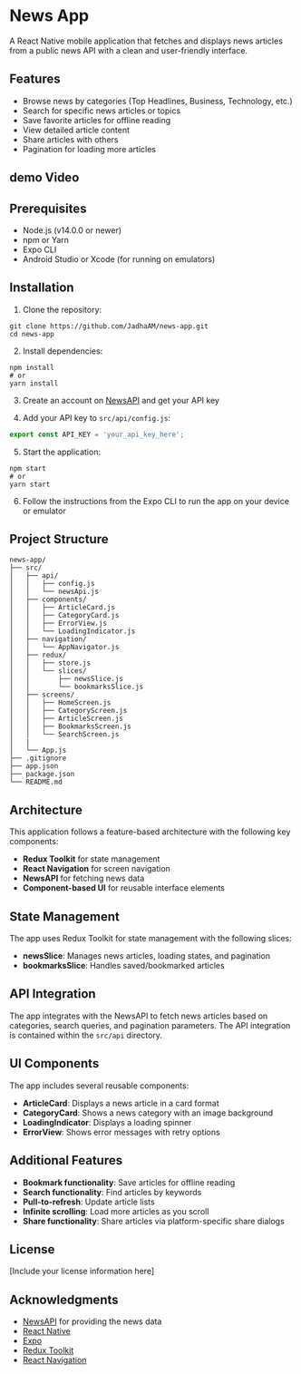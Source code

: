 # News App

A React Native mobile application that fetches and displays news articles from a public news API with a clean and user-friendly interface.

## Features

- Browse news by categories (Top Headlines, Business, Technology, etc.)
- Search for specific news articles or topics
- Save favorite articles for offline reading
- View detailed article content
- Share articles with others
- Pagination for loading more articles

## demo Video

## Prerequisites

- Node.js (v14.0.0 or newer)
- npm or Yarn
- Expo CLI
- Android Studio or Xcode (for running on emulators)

## Installation

1. Clone the repository:
```
git clone https://github.com/JadhaAM/news-app.git
cd news-app
```

2. Install dependencies:
```
npm install
# or
yarn install
```

3. Create an account on [NewsAPI](https://newsapi.org/) and get your API key

4. Add your API key to `src/api/config.js`:
```javascript
export const API_KEY = 'your_api_key_here';
```

5. Start the application:
```
npm start
# or
yarn start
```

6. Follow the instructions from the Expo CLI to run the app on your device or emulator

## Project Structure

```
news-app/
├── src/
│   ├── api/
│   │   ├── config.js
│   │   └── newsApi.js
│   ├── components/
│   │   ├── ArticleCard.js
│   │   ├── CategoryCard.js
│   │   ├── ErrorView.js
│   │   └── LoadingIndicator.js
│   ├── navigation/
│   │   └── AppNavigator.js
│   ├── redux/
│   │   ├── store.js
│   │   └── slices/
│   │       ├── newsSlice.js
│   │       └── bookmarksSlice.js
│   ├── screens/
│   │   ├── HomeScreen.js
│   │   ├── CategoryScreen.js
│   │   ├── ArticleScreen.js
│   │   ├── BookmarksScreen.js
│   │   └── SearchScreen.js
│   |
│   └── App.js
├── .gitignore
├── app.json
├── package.json
└── README.md
```

## Architecture

This application follows a feature-based architecture with the following key components:

- **Redux Toolkit** for state management
- **React Navigation** for screen navigation
- **NewsAPI** for fetching news data
- **Component-based UI** for reusable interface elements

## State Management

The app uses Redux Toolkit for state management with the following slices:

- **newsSlice**: Manages news articles, loading states, and pagination
- **bookmarksSlice**: Handles saved/bookmarked articles

## API Integration

The app integrates with the NewsAPI to fetch news articles based on categories, search queries, and pagination parameters. The API integration is contained within the `src/api` directory.

## UI Components

The app includes several reusable components:

- **ArticleCard**: Displays a news article in a card format
- **CategoryCard**: Shows a news category with an image background
- **LoadingIndicator**: Displays a loading spinner
- **ErrorView**: Shows error messages with retry options

## Additional Features

- **Bookmark functionality**: Save articles for offline reading
- **Search functionality**: Find articles by keywords
- **Pull-to-refresh**: Update article lists
- **Infinite scrolling**: Load more articles as you scroll
- **Share functionality**: Share articles via platform-specific share dialogs

## License

[Include your license information here]

## Acknowledgments

- [NewsAPI](https://newsapi.org/) for providing the news data
- [React Native](https://reactnative.dev/)
- [Expo](https://expo.dev/)
- [Redux Toolkit](https://redux-toolkit.js.org/)
- [React Navigation](https://reactnavigation.org/)